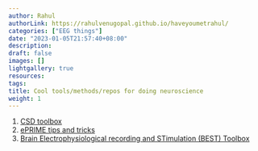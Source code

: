 ```yaml
---
author: Rahul
authorLink: https://rahulvenugopal.github.io/haveyoumetrahul/
categories: ["EEG things"]
date: "2023-01-05T21:57:40+08:00"
description: 
draft: false
images: []
lightgallery: true
resources:
tags:
title: Cool tools/methods/repos for doing neuroscience
weight: 1
---
```


1. [CSD toolbox](https://psychophysiology.cpmc.columbia.edu/software/CSDtoolbox/tutorial.html)
2. [ePRIME tips and tricks](https://www.e-primer.com/)
3. [Brain Electrophysiological recording and STimulation (BEST) Toolbox](https://best-toolbox.github.io/wiki/)